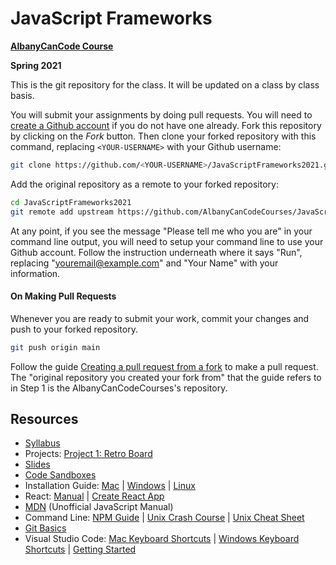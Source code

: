 # JavaScript Frameworks

**[AlbanyCanCode Course](https://albanycancode.org/)**

**Spring 2021**

This is the git repository for the class. It will be updated on a class by class basis.

You will submit your assignments by doing pull requests. You will need to [create a Github account](https://github.com/join) if you do not have one already. Fork this repository by clicking on the _Fork_ button. Then clone your forked repository with this command, replacing `<YOUR-USERNAME>` with your Github username:

```bash
git clone https://github.com/<YOUR-USERNAME>/JavaScriptFrameworks2021.git
```

Add the original repository as a remote to your forked repository:

```bash
cd JavaScriptFrameworks2021
git remote add upstream https://github.com/AlbanyCanCodeCourses/JavaScriptFrameworks2021.git
```

At any point, if you see the message "Please tell me who you are" in your command line output, you will need to setup your command line to use your Github account. Follow the instruction underneath where it says "Run", replacing "youremail@example.com" and "Your Name" with your information.

#### On Making Pull Requests

Whenever you are ready to submit your work, commit your changes and push to your forked repository.

```bash
git push origin main
```

Follow the guide [Creating a pull request from a fork](https://help.github.com/articles/creating-a-pull-request-from-a-fork/) to make a pull request. The "original repository you created your fork from" that the guide refers to in Step 1 is the AlbanyCanCodeCourses's repository.

## Resources

- [Syllabus](docs/Syllabus.md)
- Projects: [Project 1: Retro Board](projects/retro-board/RetroBoardProject.md)
- [Slides](https://slides.com/accjavascript/decks/2021-javascript-frameworks)
- [Code Sandboxes](https://codesandbox.io/u/matinaspatsos/sandboxes)
- Installation Guide: [Mac](docs/InstallationGuideMac.md) | [Windows](docs/InstallationGuideWindows.md) | [Linux](docs/InstallationGuideLinuxAndNVM.md)
- React: [Manual](https://reactjs.org/) | [Create React App](https://create-react-app.dev/)
- [MDN](https://developer.mozilla.org/en-US/) (Unofficial JavaScript Manual)
- Command Line: [NPM Guide](https://nodesource.com/blog/an-absolute-beginners-guide-to-using-npm/) | [Unix Crash Course](https://www.vikingcodeschool.com/web-development-basics/a-command-line-crash-course) | [Unix Cheat Sheet](http://www.mathcs.emory.edu/~valerie/courses/fall10/155/resources/unix_cheatsheet.html)
- [Git Basics](http://rogerdudler.github.io/git-guide/)
- Visual Studio Code: [Mac Keyboard Shortcuts](https://code.visualstudio.com/shortcuts/keyboard-shortcuts-macos.pdf) | [Windows Keyboard Shortcuts](https://code.visualstudio.com/shortcuts/keyboard-shortcuts-windows.pdf) | [Getting Started](https://code.visualstudio.com/docs/getstarted/introvideos)
